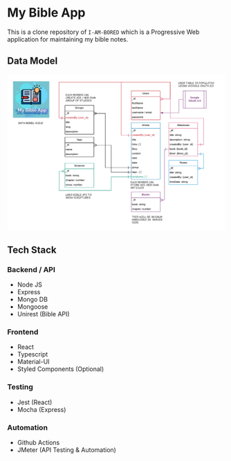 # My Bible App

This is a clone repository of `I-AM-BORED` which is a Progressive Web application for maintaining my bible notes.

## Data Model
![DataModel Diagram](./design/data-model.png)

## Tech Stack

### Backend / API
- Node JS
- Express
- Mongo DB
- Mongoose
- Unirest (Bible API)

### Frontend
- React
- Typescript
- Material-UI
- Styled Components (Optional)

### Testing
- Jest (React)
- Mocha (Express)

### Automation
- Github Actions
- JMeter (API Testing & Automation)







